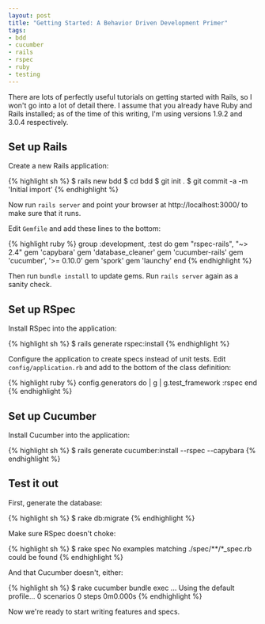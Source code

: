 ```yaml
---
layout: post
title: "Getting Started: A Behavior Driven Development Primer"
tags:
- bdd
- cucumber
- rails
- rspec
- ruby
- testing
---
```

There are lots of perfectly useful tutorials on getting started with Rails, so I won't go into
a lot of detail there. I assume that you already have Ruby and Rails installed; as of the time of
this writing, I'm using versions 1.9.2 and 3.0.4 respectively.

## Set up Rails

Create a new Rails application:

{% highlight sh %}
    $ rails new bdd
    $ cd bdd
    $ git init .
    $ git commit -a -m 'Initial import'
{% endhighlight %}

Now run `rails server` and point your browser at http://localhost:3000/ to make sure that it runs.

Edit `Gemfile` and add these lines to the bottom:

{% highlight ruby %}
    group :development, :test do
      gem "rspec-rails", "~> 2.4"
      gem 'capybara'
      gem 'database_cleaner'
      gem 'cucumber-rails'
      gem 'cucumber', '>= 0.10.0'
      gem 'spork'
      gem 'launchy'
    end
{% endhighlight %}

Then run `bundle install` to update gems. Run `rails server` again as a sanity check.

## Set up RSpec

Install RSpec into the application:

{% highlight sh %}
    $ rails generate rspec:install
{% endhighlight %}

Configure the application to create specs instead of unit tests. Edit
`config/application.rb` and add to the bottom of the class definition:

{% highlight ruby %}
    config.generators do | g |
      g.test_framework :rspec
    end
{% endhighlight %}

## Set up Cucumber

Install Cucumber into the application:

{% highlight sh %}
    $ rails generate cucumber:install --rspec --capybara
{% endhighlight %}

## Test it out

First, generate the database:

{% highlight sh %}
    $ rake db:migrate
{% endhighlight %}

Make sure RSpec doesn't choke:

{% highlight sh %}
    $ rake spec
    No examples matching ./spec/**/*_spec.rb could be found
{% endhighlight %}

And that Cucumber doesn't, either:

{% highlight sh %}
    $ rake cucumber
    bundle exec ...
    Using the default profile...
    0 scenarios
    0 steps
    0m0.000s
{% endhighlight %}

Now we're ready to start writing features and specs.